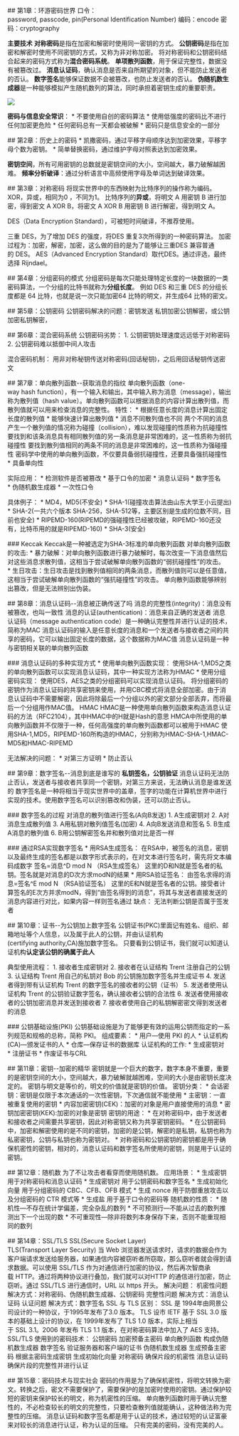 

## 第1章：环游密码世界
口令：password, passcode, pin(Personal Identification Number)
编码：encode
密码：cryptography

**主要技术**
**对称密码**是指在加密和解密时使用同一密钥的方式。
**公钥密码**是指在加密和解密时使用不同密钥的方式，又称为非对称加密。
将对称密码和公钥密码结合起来的密码方式称为**混合密码系统**。
**单项散列函数**，用于保证完整性，数据没有被篡改过。
**消息认证码**，确认消息是否来自所期望的对象，但不能防止发送者的否认。
**数字签名**能够保证数据不会被篡改，也防止发送者的否认。
**伪随机数生成器**是一种能够模拟产生随机数列的算法，同时承担着密钥生成的重要职责。

![](https://sunxvming.com/imgs/61c80e63-7c8e-44b3-ac67-3a55819dad7a.jpg)

**密码与信息安全常识**：
* 不要使用自创的密码算法
* 使用低强度的密码比不进行任何加密更危险
* 任何密码总有一天都会被破解
* 密码只是信息安全的一部分

## 第2章：历史上的密码
* 凯撒密码，通过平移字母顺序达到加密效果，平移字母个数为密钥。
* 简单替换密码，通过维护字母对照表达到加密效果。

**密钥空间**，所有可用密钥的总数就是密钥空间的大小，空间越大，暴力破解越困难。
**频率分析破译**：通过分析语言中高频使用字母及单词达到破译效果。

## 第3章：对称密码
将现实世界中的东西映射为比特序列的操作称为编码。
XOR，异或，相同为0 ，不同为1。
比特序列的**异或**，将明文 A 用密钥 B 进行加密，得到密文 A XOR B，将密文 A XOR B 用密钥 B 进行解密，得到明文 A。


DES（Data Encryption Standard），可被短时间破译，不推荐使用。

三重 DES，为了增加 DES 的强度，将DES 重复3次所得到的一种密码算法。
加密过程为：加密，解密，加密，这么做的目的是为了能够让三重DES 兼容普通的 DES。
AES（Advanced Encryption Standard）取代DES。通过评选，最终选择 Rijndael。


## 第4章：分组密码的模式
分组密码是每次只能处理特定长度的一块数据的一类密码算法，一个分组的比特书就称为**分组长度**。
例如 DES 和三重 DES 的分组长度都是 64 比特，也就是说一次只能加密64 比特的明文，并生成64 比特的密文。

## 第5章：公钥密码
公钥密码解决的问题：密钥发送
私钥加密公钥解密，或公钥加密私钥解密，


## 第6章：混合密码系统
公钥密码劣势：
1. 公钥密钥处理速度远远低于对称密码
2. 公钥密码难以抵御中间人攻击

混合密码机制：
用非对称秘钥传送对称密码(回话秘钥)，之后用回话秘钥传送密文


## 第7章：单向散列函数--获取消息的指纹
单向散列函数（one-way hash function），有一个输入和输出，其中输入称为消息（message），输出称为散列值（hash value）。单向散列函数可以根据消息的内容计算出散列值，而散列值就可以用来检查消息的完整性。
特性：
* 根据任意长度的消息计算出固定长度的散列值
* 能够快速计算出散列值
* 消息不同散列值也不同
两个不同的消息产生一个散列值的情况称为碰撞（collision），难以发现碰撞的性质称为抗碰撞性
要找到和该条消息具有相同散列值的另一条消息是非常困难的，这一性质称为弱抗碰撞性
要找到散列值相同的两条不同的消息是非常困难的，这一性质称为强碰撞性
密码学中使用的单向散列函数，不仅要具备弱抗碰撞性，还要具备强抗碰撞性
* 具备单向性

实际应用：
* 检测软件是否被篡改
* 基于口令的加密
* 消息认证码
* 数字签名
* 伪随机数生成器
* 一次性口令

具体例子：
* MD4，MD5(不安全)
* SHA-1(碰撞攻击算法由山东大学王小云提出)
* SHA-2(一共六个版本 SHA-256，SHA-512等，主要区别是生成的位数不同，目前也安全)
* RIPEMD-160(RIPEMD的强碰撞性已经被攻破，RIPEMD-160还没有，比特币用的就是RIPEMD-160)
* SHA-3(安全)

### Keccak
Keccak是一种被选定为SHA-3标准的单向散列函数
对单向散列函数的攻击:
* 暴力破解：对单向散列函数进行暴力破解时，每次改变一下消息值然后对这些消息求散列值，这相当于尝试破解单向散列函数的“弱抗碰撞性”的攻击。
* 生日攻击：生日攻击是找到散列值相同的两条消息，而散列值则可以是任意值，这相当于尝试破解单向散列函数的“强抗碰撞性”的攻击。
单向散列函数能够辨别出篡改，但是无法辨别出伪装。

## 第8章：消息认证码--消息被正确传送了吗
消息的完整性(integrity)：消息没有被篡改，也叫一致性
消息的认证(authentication)：消息来自正确的发送者
消息认证码（message authentication code）是一种确认完整性并进行认证的技术，简称为MAC
消息认证码的输入是任意长度的消息和一个发送者与接收者之间的共享的密码，它可以输出固定长度的数据，这个数据称为MAC值
消息认证码是一种与密钥相关联的单向散列函数

### 消息认证码的多种实现方式
* 使用单向散列函数实现：
使用SHA-1,MD5之类的单向散列函数可以实现消息认证码，其中一种实现方法称为HMAC
* 使用分组密码实现：
使用DES，AES之类的分组密码可以实现消息认证码。
将分组密码的密钥作为消息认证码的共享密钥来使用，并用CBC模式将消息全部加密。由于消息认证码中不需要解密，因此将除最后一个分组以外的密文部分全部丢弃，而将最后一个分组用作MAC值。
HMAC
HMAC是一种使用单向散列函数来构造消息认证码的方法（RFC2104），其中HMAC中的H就是Hash的意思
HMCA中所使用的单向散列函数并不仅限于一种，任何高强度的单向散列函数都可以被用于HMAC
使用SHA-1,MD5，RIPEMD-160所构造的HMAC，分别称为HMAC-SHA-1,HMAC-MD5和HMAC-RIPEMD

无法解决的问题：
* 对第三方证明
* 防止否认

## 第9章：数字签名--消息到底是谁写的
**私钥签名，公钥验证**
消息认证码无法防止否认，发送者与接收者共享同一个密钥，对第三方来说，无法确认消息是谁发送的
数字签名是一种将相当于现实世界中的盖章，签字的功能在计算机世界中进行实现的技术。使用数字签名可以识别篡改和伪装，还可以防止否认。


### 数字签名的过程
对消息的散列值进行签名(A向B发送)
1. A生成密钥对
2. A对消息生成散列值
3. A用私钥对散列值签名(加密)
4. A向B发送消息和签名
5. B生成A消息的散列值
6. B用公钥解密签名并和散列值对比是否一样

### 通过RSA实现数字签名
* 用RSA生成签名： 在RSA中，被签名的消息，密钥以及最终生成的签名都是以数字形式表示的，在对文本进行签名时，需先将文本编码成数字
签名=消息^D mod N （RSA生成签名）
这里的D和N就是签名者的私钥。签名就是对消息的D次方求modN的结果
* 用RSA验证签名：
由签名求得的消息=签名^E mod N （RSA验证签名）
这里的E和N就是签名者的公钥。接受者计算签名的E次方并求modN，得到“由签名得到的消息”，将其与发送者直接发送的消息内容进行对比，如果内容一样则签名通过
缺点：
无法判断公钥是否属于签发者

## 第10章：证书--为公钥加上数字签名
公钥证书(PKC)里面记有姓名、组织、邮箱地址等个人信息，以及属于此人的公钥，并由认证机构(certifying authority,CA)施加数字签名。
只要看到公钥证书，我们就可以知道认证机构**认定该公钥的确属于此人**

典型使用流程：
1. 接收者生成密钥对
2. 接收者在认证结构 Trent 注册自己的公钥
3. 认证结构 Trent 用自己的私钥对 Bob 的公钥施加数字签名并生成证书
4. 发送者得到带有认证机构 Trent 的数字签名的接收者的公钥（证书）
5. 发送者使用认证机构 Trent 的公钥验证数字签名，确认接收者公钥的合法性
6. 发送者使用接收者的公钥加密消息并发送到接收者
7. 接收者使用自己的私钥解密密文得到发送者的消息

### 公钥基础设施(PKI)
公钥基础设施是为了能够更有效的运用公钥而指定的一系列规范和规格的总称，简称 PKI。
组成要素：
* 用户—使用 PKI 的人
* 认证机构(CA)—颁发证书的人
* 仓库—保存证书的数据库
认证机构的工作:
* 生成密钥对
* 注册证书
* 作废证书与CRL


## 第11章：密钥--加密的精华
密钥就是一个巨大的数字，数字本身不重要，重要的是密钥空间的大小，空间越大，暴力破解就越困难，空间的大小是由密钥长度决定的。
密钥与明文是等价的，明文的价值就是密钥的价值。
密钥分类：
* 会话密钥：密钥是仅限于本次通话的一次性密钥，下次通信就不能使用
* 主密钥：一直被重复使用的密钥
* 内容加密密钥(CEK)：加密的对象是用户直接使用的消息
* 密钥加密密钥(KEK):加密的对象是密钥
密钥的用途：
* 在对称密码中，由于发送者和接收者之间需要共享密钥，因此对称密钥又称为共享密钥密码。
* 在公钥密码中，加密和解密使用的是不同的密钥，加密的是公钥，解密的是私钥，私钥也称为私密密钥，公钥与私钥也称为密钥对。
* 对称密码和公钥密钥的密钥都是用于确保机密性的密钥，相对的，消息认证码和数字签名所使用的密钥，则是用于认证的密钥。


## 第12章：随机数
为了不让攻击者看穿而使用随机数。
应用场景：
* 生成密钥
用于对称密码和消息认证码
* 生成密钥对
用于公钥密码和数字签名
* 生成初始化向量
用于分组密码的 CBC、CFB、OFB 模式
* 生成 nonce
用于防御重放攻击以及分组密码的 CTR 模式等
* 生成盐
用于基于口令的密码等
随机数的性质：
* 随机性—不存在统计学偏差，完全杂乱的数列
* 不可预测行—不能从过去的数列推测出下一个出现的数
* 不可重现性—除非将数列本身保存下来，否则不能重现相同的数列



## 第14章：SSL/TLS
SSL(Secure Socket Layer)
TLS(Transport Layer Security)
当 Web 浏览器发送请求时，请求的数据会作为客户端请求发送给服务器，如果通信内容被窃听者所窃取，那么窃听者就会得到请求数据。可以使用 SSL/TLS 作为对通信进行加密的协议，然后再次智商承载 HTTP。通过将两种协议进行叠加，我们就可以对HTTP 的通信进行加密，防止窃听。通过 SSL/TLS 进行通信时，URL 以 https 开头。
解决问题：
机密性问题
解决方式：对称密码、伪随机数生成器、公钥密码
完整性问题
解决方式：消息认证码
认证问题
解决方式：数字签名
SSL 与 TLS 区别：
SSL 是 1994年由网景公司设计的一种协议，于1995年发布了3.0 版本。
TLS 设市 IETF 基于 SSL 3.0 版本的基础上设计的协议，在 1999年发布了 TLS 1.0 版本，实际上相当于 SSL 3.1。2006 年发布 TLS 1.1 版本，在对称密码算法中加入了 AES 支持。
SSL/TLS 使用到的密码技术：
公钥密码
加密预备主密码
单向散列函数
构成伪随机数生成器
数字签名
验证服务器和客户端的证书
伪随机数生成器
生成预备主密码
根据主密码生成密钥
生成初始化向量
对称密码
确保片段的机密性
消息认证码
确保片段的完整性并进行认证

## 第15章：密码技术与现实社会
密码的作用是为了确保机密性，将明文转换为密文。转换之后，密文不需要保护了，需要保护的是加密时使用的密钥。通过保护较短的密钥来保护较长的明文，称为机密性的压缩。
单向散列函数时用于确认完整性的，不必检查较长的明文的完整性，只要检查散列值就能确认，这种做法称为完整性的压缩。
消息认证码和数字签名都是用于认证的技术，通过较短的认证富豪来对较长的消息进行认证，称为认证的压缩。
只有完美的密码，没有完美的人。